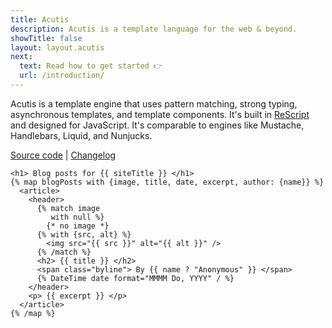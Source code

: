 ```yaml
---
title: Acutis
description: Acutis is a template language for the web & beyond.
showTitle: false
layout: layout.acutis
next:
  text: Read how to get started 👉
  url: /introduction/
---
```


Acutis is a template engine that uses pattern matching, strong typing,
asynchronous templates, and template components. It's built in [ReScript]
and designed for JavaScript. It's comparable to engines like Mustache,
Handlebars, Liquid, and Nunjucks.

[Source code][1] | [Changelog][2]

```jinja2
<h1> Blog posts for {{ siteTitle }} </h1>
{% map blogPosts with {image, title, date, excerpt, author: {name}} %}
  <article>
    <header>
      {% match image
         with null %}
        {* no image *}
      {% with {src, alt} %}
        <img src="{{ src }}" alt="{{ alt }}" />
      {% /match %}
      <h2> {{ title }} </h2>
      <span class="byline"> By {{ name ? "Anonymous" }} </span>
      {% DateTime date format="MMMM Do, YYYY" / %}
    </header>
    <p> {{ excerpt }} </p>
  </article>
{% /map %}
```

[ReScript]: https://rescript-lang.org/
[1]: https://github.com/johnridesabike/acutis 
[2]: https://github.com/johnridesabike/acutis/blob/master/CHANGELOG.md